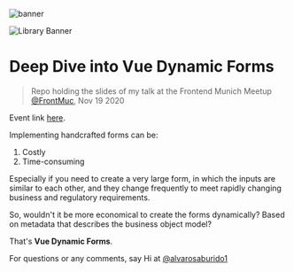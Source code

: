 ![banner](https://twitter.com/FrontMuc/header_photo)

![Library Banner](https://res.cloudinary.com/alvarosaburido/image/upload/v1589993773/portfolio/web/vue-dynamic-forms/open-graph-preview_kv4glm.png)

# Deep Dive into Vue Dynamic Forms

> Repo holding the slides of my talk at the Frontend Munich Meetup [@FrontMuc](https://twitter.com/FrontMuc), Nov 19 2020

Event link [here](https://www.meetup.com/Munich-Frontend-Developers/events/273767250/).

Implementing handcrafted forms can be:
1. Costly
2. Time-consuming

Especially if you need to create a very large form, in which the inputs are similar to each other, and they change frequently to meet rapidly changing business and regulatory requirements.

So, wouldn't it be more economical to create the forms dynamically? Based on metadata that describes the business object model?

That's **Vue Dynamic Forms**.

For questions or any comments, say Hi at [@alvarosaburido1](https://twitter.com/alvarosaburido1)
